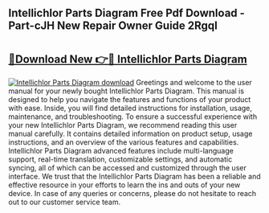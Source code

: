 ## Intellichlor Parts Diagram Free Pdf Download - Part-cJH New Repair Owner Guide 2RgqI

# <h2><a href="http://dflqty.blite.top/?on=Intellichlor+Parts+Diagram">🔗Download New 👉🔴 Intellichlor Parts Diagram</a></h2>

[![Intellichlor Parts Diagram download](https://i.imgur.com/lujVjoI.png)](http://dflqty.blite.top/?on=Intellichlor+Parts+Diagram)
Greetings and welcome to the user manual for your newly bought Intellichlor Parts Diagram. This manual is designed to help you navigate the features and functions of your product with ease. Inside, you will find detailed instructions for installation, usage, maintenance, and troubleshooting. To ensure a successful experience with your new Intellichlor Parts Diagram, we recommend reading this user manual carefully. It contains detailed information on product setup, usage instructions, and an overview of the various features and capabilities. Intellichlor Parts Diagram advanced features include multi-language support, real-time translation, customizable settings, and automatic syncing, all of which can be accessed and customized through the user interface. We trust that the Intellichlor Parts Diagram has been a reliable and effective resource in your efforts to learn the ins and outs of your new device. In case of any queries or concerns, please do not hesitate to reach out to our customer service team.
